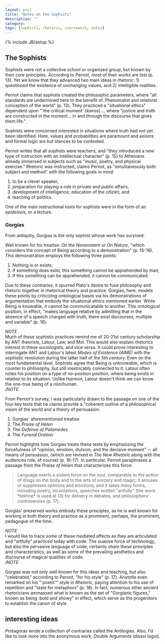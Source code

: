 ```yaml
---
layout: post
title: "Notes on the Sophists"
description: ""
category: 
tags: [sophists, rhetoric, coursework, notes]
---
```

{% include JB/setup %}

## The Sophists

Sophists were not a collective school or organized group, but known by their core principles. According to Pernot, most of their works are lost (p. 13). Yet we know that they advanced two main ideas in rhetoric: 1) questioned the existence of unchanging values, and 2) intelligible realities.

Pernot claims that sophists created the philosophic parameters, where "all standards are undermined here to the benefit of. Phenomalist and relativist conception of the world" (p. 13). They practiced a "situational ethics" dependent upon "'the critical moment' (*kairos*)..., where "justice and truth are constructed in the moment... in and through the discourse that gives them life."

Sophists were concerned interested in situations where truth had not yet been identified. Here, values and probabilities are paramount and axioms and formal logic are but stances to be contested.

Pernot writes that all sophists were teachers, and "they introduced a new type of instruction with an intellectual character" (p. 15) to Athenians already immersed in subjects such as "music, poetry, and physical exercise." Rhetoric was instructed, claims Pernot, as "simultaneously both subject and method" with the following goals in mind:

1. to be a clever speaker,
2. preparation for playing a role in private and public affairs,
3. development of intelligence, education of the citizen, and
4. teaching of politics.

One of the main instructional tools for sophists were in the form of an *epideixeis*, or a lecture.

### Gorgias

From antiquity, Gorgias is the only sophist whose work has survived.

Well known for his treatise: *On the Nonexistent or On Nature*, "which considers the concept of Being according to a demonstration" (p. 15-16). This demonstration employs the following three points:

1. Nothing is or exists;
2. If something does exist, this something cannot be apprehended by man;
3. If this something can be apprehended, it cannot be communicated.

Due to these contraries, it spurred Plato's desire to fuse philosophy and rhetoric together in rhetorical theory and practice. Gorgias, here, models these points by criticizing ontological bases via his demonstrations of argumentation that embody the situational ethics mentioned earlier. While Being is knowable, it cannot be communicatable to another. This ontological position, in effect, "makes language relative by admitting that in the absence of a speech charged with truth, there exist discourses, multiple and variable" (p. 16).

*NOTE* <br />
Much of these sophistic practices remind me of 20-21st century scholarship by ANT theorists, Latour, Law, and Mol. This would also explain rhetorics interest in these sociologists, and vice versa. It could prove interesting to interrogate ANT and Latour's latest *Modes of Existence (AIME)* with the sophistic revolution during the latter half of the 5th century. Even on the most fundamental level, Sophists agree that Being is unknowable, which is counter to philosophy, but still inextricably connected to it. Latour often notes his position on a type of no-position position, where being exists in relation to its situation. Unlike Harmon, Latour doesn't think we can know the one-true being of a non/human.<br />
*/NOTE*

From Pernot's survey, I was particularly drawn to the passage on one of the four key texts that he claims provide a "coherent outline of a philosophical vision of the world and a theory of persuasion:
1. Gorgias' aforementioned treatise
2. The *Praise of Helen*
3. The *Defense of Palamedes*
4. The *Funeral Oration*

Pernot highlights how Gorgias treats these texts by emphasizing the forcefulness of "opinion, emotion, illulsion, and the decisive moment" -- all means of persuasion, (which are revived in *The New Rhetoric* along with the audiences role, of course) (p. 16-17). In particular, Pernot paraphrases a passage from the *Praise of Helen* that characterizes this force:

<blockquote>Language exerts a violent force on the soul, comparable to the action of drugs on the body and to the arts of sorcery and magic; it arouses or suppresses opinions and emotions; and it takes many forms, including poetry, incantations, speeches written "artfully" (the word *tekhne* is used at 13) for delivery in debates, and philosophers' controversies (p. 17).
</blockquote>

Gorgias' preserved works embody these principles, as he is well known for working in both theory and practice as a prominent, perhaps, the prominent, pedagogue of the time.

*NOTE* <br />
I would like to trace some of these mediated affects as they are articulated and "artfully" practiced today with code. The suasive force of technology, but also the pervasive language of code, certainly share these principles and characteristics, as well as some of the prevailing aesthetics and discourse of magical qualities of code. <br />
*/NOTE*

Gorgias was not only well known for this ideas and teaching, but also "celebrated," according to Pernot, "for his style" (p. 17). Aristotle even remarked on his "'poetic'" style in *Rhetoric*, paying attention to his use of repetition and "taste for metaphors" (p. 18). In fact, numerous other ancient rhetoricians ammassed what is known as the set of "Gorgianic figures," known as being :bold and showy" in effect, which serve as the progenitors to establish the canon of style.

## interesting ideas

Protagoras wrote a collection of contraries called the Antilogies. 
Also, I'd like to look more into the anonymous work, Double Arguments (dissoi logoi).
